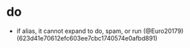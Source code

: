 # do

* if alias, it cannot expand to do, spam, or run (@Euro20179) (623d41e70612efc603ee7cbc1740574e0afbd891)


